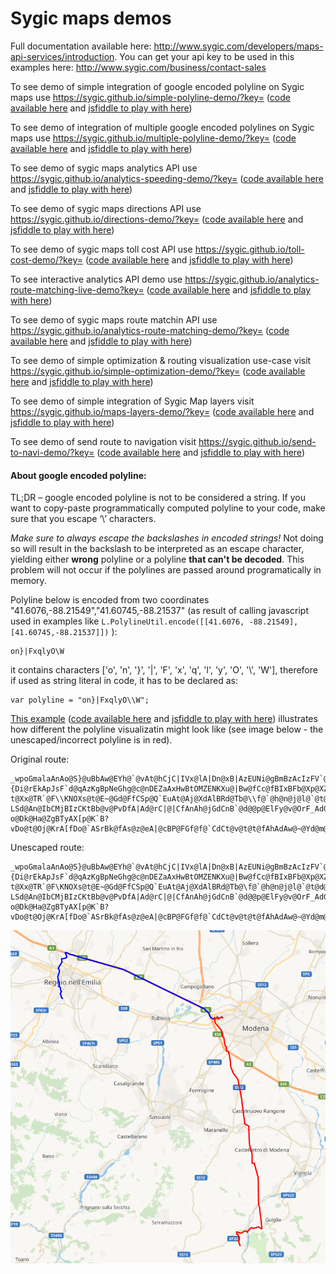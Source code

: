 # Sygic maps demos

Full documentation available here: <http://www.sygic.com/developers/maps-api-services/introduction>. You can get your api key to be used in this examples here: <http://www.sygic.com/business/contact-sales>

To see demo of simple integration of google encoded polyline on Sygic maps use <https://sygic.github.io/simple-polyline-demo/?key=> ([code available here](https://github.com/sygic/sygic.github.io/tree/master/simple-polyline-demo) and [jsfiddle to play with here](http://jsfiddle.net/gh/get/library/pure/Sygic/sygic.github.io/tree/master/documentation-demos/simple-polyline-demo))

To see demo of integration of multiple google encoded polylines on Sygic maps use <https://sygic.github.io/multiple-polyline-demo/?key=> ([code available here](https://github.com/sygic/sygic.github.io/tree/master/multiple-polyline-demo) and [jsfiddle to play with here](http://jsfiddle.net/gh/get/library/pure/Sygic/sygic.github.io/tree/master/documentation-demos/multiple-polyline-demo))

To see demo of sygic maps analytics API use <https://sygic.github.io/analytics-speeding-demo/?key=> ([code available here](https://github.com/sygic/sygic.github.io/tree/master/analytics-speeding-demo) and [jsfiddle to play with here](http://jsfiddle.net/gh/get/library/pure/Sygic/sygic.github.io/tree/master/documentation-demos/analytics-speeding-demo))

To see demo of sygic maps directions API use <https://sygic.github.io/directions-demo/?key=> ([code available here](https://github.com/sygic/sygic.github.io/tree/master/directions-demo) and [jsfiddle to play with here](http://jsfiddle.net/gh/get/library/pure/Sygic/sygic.github.io/tree/master/documentation-demos/directions-demo))

To see demo of sygic maps toll cost API use <https://sygic.github.io/toll-cost-demo/?key=> ([code available here](https://github.com/sygic/sygic.github.io/tree/master/toll-cost-demo) and [jsfiddle to play with here](http://jsfiddle.net/gh/get/library/pure/Sygic/sygic.github.io/tree/master/documentation-demos/toll-cost-demo))

To see interactive analytics API demo use <https://sygic.github.io/analytics-route-matching-live-demo?key=> ([code available here](https://github.com/sygic/sygic.github.io/tree/master/analytics-route-matching-live-demo) and [jsfiddle to play with here](http://jsfiddle.net/gh/get/library/pure/Sygic/sygic.github.io/tree/master/documentation-demos/analytics-route-matching-live-demo))

To see demo of sygic maps route matchin API use <https://sygic.github.io/analytics-route-matching-demo/?key=> ([code available here](https://github.com/sygic/sygic.github.io/tree/master/analytics-route-matching-demo) and [jsfiddle to play with here](http://jsfiddle.net/gh/get/library/pure/Sygic/sygic.github.io/tree/master/documentation-demos/analytics-route-matching-demo))

To see demo of simple optimization & routing visualization use-case visit <https://sygic.github.io/simple-optimization-demo/?key=> ([code available here](https://github.com/sygic/sygic.github.io/tree/master/simple-optimization-demo) and [jsfiddle to play with here](http://jsfiddle.net/gh/get/library/pure/Sygic/sygic.github.io/tree/master/documentation-demos/simple-optimization-demo))

To see demo of simple integration of Sygic Map layers visit <https://sygic.github.io/maps-layers-demo/?key=> ([code available here](https://github.com/sygic/sygic.github.io/tree/master/maps-layers-demo) and [jsfiddle to play with here](http://jsfiddle.net/gh/get/library/pure/Sygic/sygic.github.io/tree/master/documentation-demos/maps-layers-demo))

To see demo of send route to navigation visit <https://sygic.github.io/send-to-navi-demo/?key=> ([code available here](https://github.com/sygic/sygic.github.io/tree/master/send-to-navi-demo) and [jsfiddle to play with here](http://jsfiddle.net/gh/get/library/pure/Sygic/sygic.github.io/tree/master/documentation-demos/send-to-navi-demo))

#### About google encoded polyline:
TL;DR – google encoded polyline is not to be considered a string. If you want to copy-paste programmatically computed polyline to your code, make sure that you escape ‘\’ characters.

*Make sure to always escape the backslashes in encoded strings!* Not doing so will result in the backslash to be interpreted as an escape character, yielding either **wrong** polyline or a polyline **that can't be decoded**. This problem will not occur if the polylines are passed around programatically in memory. 

Polyline below is encoded from two coordinates "41.6076,-88.21549","41.60745,-88.21537" (as result of calling javascript used in examples like `L.PolylineUtil.encode([[41.6076, -88.21549], [41.60745,-88.21537]])` ):
```
on}|FxqlyO\W
```
it contains characters ['o', 'n', '}', '|', 'F', 'x', 'q', 'l', 'y', 'O', '\\', 'W'], therefore if used as string literal in code, it has to be declared as:
```
var polyline = "on}|FxqlyO\\W";
```

[This example](https://sygic.github.io/unescaped-polyline-demo/?key=) ([code available here](https://github.com/sygic/sygic.github.io/tree/master/unescaped-polyline-demo) and [jsfiddle to play with here](http://jsfiddle.net/gh/get/library/pure/Sygic/sygic.github.io/tree/master/documentation-demos/unescaped-polyline-demo)) illustrates how different the polyline visualizatin might look like (see image below - the unescaped/incorrect polyline is in red).

Original route:
```
_wpoGmalaAnAo@S}@uBbAw@EYh@`@vAt@hCjC|IVx@lA|Dn@xB|AzEUNi@gBmBzAcIzFV`@vArBd@d@dAj@p@p@nDpFw@|AKp@HhEK~@cBdCYlAu@c@p@qBh@_Ah@a@x@[`BI\\Dd@^`@r@PfAEjAQ|@W~@_@xASr@u@dCENa@~AK|@C~AGrA]bCsB`Ey@`@}C`BaAf@cB|@c@RuItEoCdBmBxAKHsEhEiFnGuAnBiEzHEHOZ_BrDi@tAcClHyBrIc@dBe@nBk@xB[hAyG`YcGjVsA|FeBlH}Hn[{@lDoT||@uNfl@mBvH_Kpa@oOfn@sk@z_Cia@vaBsSpz@mIf]oC`Lgg@hsB}DpPm@rCwAfHaCnN_Gre@yKv}@In@wSfdBue@|{Di@rEkApJsF`d@qAzKgBpNeGhg@c@nDEZaAxHwBtOMZENKXu@|Bw@fCc@fBIxBFb@Xp@XZPJt@Hh@Qv@cAb@_Aj@w@j@U`AQTMjAObAQv@Od@IXGXGhBi@h@SNG^QZEnAm@|@@r@\\d@fAPr@VjApBbLdAfLh@`GJbBC`@Mj@?t@Xx@TR`@F\\KNOXs@t@E~@Gd@FfCSp@Q`EuAt@Aj@XdAlBRd@Tb@\\f@`@h@n@j@l@`@t@d@jCdBlFlDdFjD~DbCh@\\tB|@pA\\r@t@DZFJ`@JXQJm@r@sAr@q@t@{@FJN?LSd@An@IbCMjBIzCKtBb@v@PvDfA|Ad@rC|@|CfAnAh@jGdCnB`@d@@p@ElFy@v@OrF_AdGmA|Cm@tBc@r@OpAWhB_@fAU\\GxCm@pD_AT@z@Tr@\\b@b@ZRHd@XHNGJg@Oa@?o@Dk@Ha@ZgBTyAX[p@K`B?vDo@t@Oj@KrA[fDo@`ASrBk@fAs@z@eA|@cBP@FGf@f@`CdCt@v@t@t@fAhAdAw@~@Yd@m@n@KlDDt@KbJsDtDkB^Sl@c@tA{AGm@z@Y
```

Unescaped route:
```
_wpoGmalaAnAo@S}@uBbAw@EYh@`@vAt@hCjC|IVx@lA|Dn@xB|AzEUNi@gBmBzAcIzFV`@vArBd@d@dAj@p@p@nDpFw@|AKp@HhEK~@cBdCYlAu@c@p@qBh@_Ah@a@x@[`BI\Dd@^`@r@PfAEjAQ|@W~@_@xASr@u@dCENa@~AK|@C~AGrA]bCsB`Ey@`@}C`BaAf@cB|@c@RuItEoCdBmBxAKHsEhEiFnGuAnBiEzHEHOZ_BrDi@tAcClHyBrIc@dBe@nBk@xB[hAyG`YcGjVsA|FeBlH}Hn[{@lDoT||@uNfl@mBvH_Kpa@oOfn@sk@z_Cia@vaBsSpz@mIf]oC`Lgg@hsB}DpPm@rCwAfHaCnN_Gre@yKv}@In@wSfdBue@|{Di@rEkApJsF`d@qAzKgBpNeGhg@c@nDEZaAxHwBtOMZENKXu@|Bw@fCc@fBIxBFb@Xp@XZPJt@Hh@Qv@cAb@_Aj@w@j@U`AQTMjAObAQv@Od@IXGXGhBi@h@SNG^QZEnAm@|@@r@\d@fAPr@VjApBbLdAfLh@`GJbBC`@Mj@?t@Xx@TR`@F\KNOXs@t@E~@Gd@FfCSp@Q`EuAt@Aj@XdAlBRd@Tb@\f@`@h@n@j@l@`@t@d@jCdBlFlDdFjD~DbCh@\tB|@pA\r@t@DZFJ`@JXQJm@r@sAr@q@t@{@FJN?LSd@An@IbCMjBIzCKtBb@v@PvDfA|Ad@rC|@|CfAnAh@jGdCnB`@d@@p@ElFy@v@OrF_AdGmA|Cm@tBc@r@OpAWhB_@fAU\GxCm@pD_AT@z@Tr@\b@b@ZRHd@XHNGJg@Oa@?o@Dk@Ha@ZgBTyAX[p@K`B?vDo@t@Oj@KrA[fDo@`ASrBk@fAs@z@eA|@cBP@FGf@f@`CdCt@v@t@t@fAhAdAw@~@Yd@m@n@KlDDt@KbJsDtDkB^Sl@c@tA{AGm@z@Y
```

![visualization](https://github.com/sygic/sygic.github.io/blob/master/unescaped-polyline-demo/visualize.PNG "visualization")
